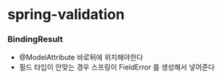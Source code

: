 # spring-validation

### BindingResult

- @ModelAttribute 바로뒤에 위치해야한다
- 필드 타입이 안맞는 경우 스프링이 FieldError 를 생성해서 넣어준다